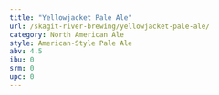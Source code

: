 ```yaml
---
title: "Yellowjacket Pale Ale"
url: /skagit-river-brewing/yellowjacket-pale-ale/
category: North American Ale
style: American-Style Pale Ale
abv: 4.5
ibu: 0
srm: 0
upc: 0
---
```


